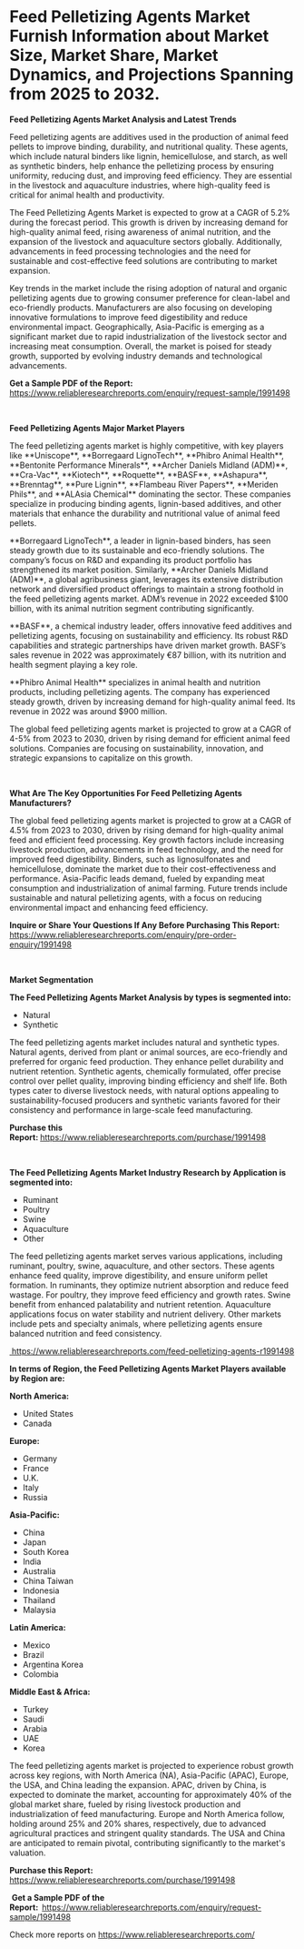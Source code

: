 <p><h1>Feed Pelletizing Agents Market Furnish Information about Market Size, Market Share, Market Dynamics, and Projections Spanning from 2025 to 2032.</h1></p><p><strong>Feed Pelletizing Agents Market Analysis and Latest Trends</strong></p>
<p><p>Feed pelletizing agents are additives used in the production of animal feed pellets to improve binding, durability, and nutritional quality. These agents, which include natural binders like lignin, hemicellulose, and starch, as well as synthetic binders, help enhance the pelletizing process by ensuring uniformity, reducing dust, and improving feed efficiency. They are essential in the livestock and aquaculture industries, where high-quality feed is critical for animal health and productivity.</p><p>The Feed Pelletizing Agents Market is expected to grow at a CAGR of 5.2% during the forecast period. This growth is driven by increasing demand for high-quality animal feed, rising awareness of animal nutrition, and the expansion of the livestock and aquaculture sectors globally. Additionally, advancements in feed processing technologies and the need for sustainable and cost-effective feed solutions are contributing to market expansion.</p><p>Key trends in the market include the rising adoption of natural and organic pelletizing agents due to growing consumer preference for clean-label and eco-friendly products. Manufacturers are also focusing on developing innovative formulations to improve feed digestibility and reduce environmental impact. Geographically, Asia-Pacific is emerging as a significant market due to rapid industrialization of the livestock sector and increasing meat consumption. Overall, the market is poised for steady growth, supported by evolving industry demands and technological advancements.</p></p>
<p><strong>Get a Sample PDF of the Report:&nbsp;</strong> <a href="https://www.reliableresearchreports.com/enquiry/request-sample/1991498?utm_campaign=2271&utm_medium=2&utm_source=Github&utm_content=ia&utm_term=25012025&utm_id=feed-pelletizing-agents">https://www.reliableresearchreports.com/enquiry/request-sample/1991498</a></p>
<p>&nbsp;</p>
<p><strong>Feed Pelletizing Agents Major Market Players</strong></p>
<p><p>The feed pelletizing agents market is highly competitive, with key players like **Uniscope**, **Borregaard LignoTech**, **Phibro Animal Health**, **Bentonite Performance Minerals**, **Archer Daniels Midland (ADM)**, **Cra-Vac**, **Kiotech**, **Roquette**, **BASF**, **Ashapura**, **Brenntag**, **Pure Lignin**, **Flambeau River Papers**, **Meriden Phils**, and **ALAsia Chemical** dominating the sector. These companies specialize in producing binding agents, lignin-based additives, and other materials that enhance the durability and nutritional value of animal feed pellets.</p><p>**Borregaard LignoTech**, a leader in lignin-based binders, has seen steady growth due to its sustainable and eco-friendly solutions. The company’s focus on R&D and expanding its product portfolio has strengthened its market position. Similarly, **Archer Daniels Midland (ADM)**, a global agribusiness giant, leverages its extensive distribution network and diversified product offerings to maintain a strong foothold in the feed pelletizing agents market. ADM’s revenue in 2022 exceeded $100 billion, with its animal nutrition segment contributing significantly.</p><p>**BASF**, a chemical industry leader, offers innovative feed additives and pelletizing agents, focusing on sustainability and efficiency. Its robust R&D capabilities and strategic partnerships have driven market growth. BASF’s sales revenue in 2022 was approximately €87 billion, with its nutrition and health segment playing a key role.</p><p>**Phibro Animal Health** specializes in animal health and nutrition products, including pelletizing agents. The company has experienced steady growth, driven by increasing demand for high-quality animal feed. Its revenue in 2022 was around $900 million.</p><p>The global feed pelletizing agents market is projected to grow at a CAGR of 4-5% from 2023 to 2030, driven by rising demand for efficient animal feed solutions. Companies are focusing on sustainability, innovation, and strategic expansions to capitalize on this growth.</p></p>
<p>&nbsp;</p>
<p><strong>What Are The Key Opportunities For Feed Pelletizing Agents Manufacturers?</strong></p>
<p><p>The global feed pelletizing agents market is projected to grow at a CAGR of 4.5% from 2023 to 2030, driven by rising demand for high-quality animal feed and efficient feed processing. Key growth factors include increasing livestock production, advancements in feed technology, and the need for improved feed digestibility. Binders, such as lignosulfonates and hemicellulose, dominate the market due to their cost-effectiveness and performance. Asia-Pacific leads demand, fueled by expanding meat consumption and industrialization of animal farming. Future trends include sustainable and natural pelletizing agents, with a focus on reducing environmental impact and enhancing feed efficiency.</p></p>
<p><strong>Inquire or Share Your Questions If Any Before Purchasing This Report:</strong> <a href="https://www.reliableresearchreports.com/enquiry/pre-order-enquiry/1991498?utm_campaign=2271&utm_medium=2&utm_source=Github&utm_content=ia&utm_term=25012025&utm_id=feed-pelletizing-agents">https://www.reliableresearchreports.com/enquiry/pre-order-enquiry/1991498</a></p>
<p>&nbsp;</p>
<p><strong>Market Segmentation</strong></p>
<p><strong>The Feed Pelletizing Agents Market Analysis by types is segmented into:</strong></p>
<p><ul><li>Natural</li><li>Synthetic</li></ul></p>
<p><p>The feed pelletizing agents market includes natural and synthetic types. Natural agents, derived from plant or animal sources, are eco-friendly and preferred for organic feed production. They enhance pellet durability and nutrient retention. Synthetic agents, chemically formulated, offer precise control over pellet quality, improving binding efficiency and shelf life. Both types cater to diverse livestock needs, with natural options appealing to sustainability-focused producers and synthetic variants favored for their consistency and performance in large-scale feed manufacturing.</p></p>
<p><strong>Purchase this Report:&nbsp;</strong><a href="https://www.reliableresearchreports.com/purchase/1991498?utm_campaign=2271&utm_medium=2&utm_source=Github&utm_content=ia&utm_term=25012025&utm_id=feed-pelletizing-agents">https://www.reliableresearchreports.com/purchase/1991498</a></p>
<p>&nbsp;</p>
<p><strong>The Feed Pelletizing Agents Market Industry Research by Application is segmented into:</strong></p>
<p><ul><li>Ruminant</li><li>Poultry</li><li>Swine</li><li>Aquaculture</li><li>Other</li></ul></p>
<p><p>The feed pelletizing agents market serves various applications, including ruminant, poultry, swine, aquaculture, and other sectors. These agents enhance feed quality, improve digestibility, and ensure uniform pellet formation. In ruminants, they optimize nutrient absorption and reduce feed wastage. For poultry, they improve feed efficiency and growth rates. Swine benefit from enhanced palatability and nutrient retention. Aquaculture applications focus on water stability and nutrient delivery. Other markets include pets and specialty animals, where pelletizing agents ensure balanced nutrition and feed consistency.</p></p>
<p><a href="https://www.reliableresearchreports.com/feed-pelletizing-agents-r1991498?utm_campaign=2271&utm_medium=2&utm_source=Github&utm_content=ia&utm_term=25012025&utm_id=feed-pelletizing-agents">&nbsp;https://www.reliableresearchreports.com/feed-pelletizing-agents-r1991498</a></p>
<p><strong>In terms of Region, the Feed Pelletizing Agents Market Players available by Region are:</strong></p>
<p>
    <p> <strong> North America: </strong>
        <ul>
            <li>United States</li>
            <li>Canada</li>
        </ul>
        </p> 
    <p> <strong> Europe: </strong>
        <ul>
            <li>Germany</li>
            <li>France</li>
            <li>U.K.</li>
            <li>Italy</li>
            <li>Russia</li>
        </ul>
        </p> 
    <p> <strong> Asia-Pacific: </strong>
        <ul>
            <li>China</li>
            <li>Japan</li>
            <li>South Korea</li>
            <li>India</li>
            <li>Australia</li>
            <li>China Taiwan</li>
            <li>Indonesia</li>
            <li>Thailand</li>
            <li>Malaysia</li>
        </ul>
        </p> 
    <p> <strong> Latin America: </strong>
        <ul>
            <li>Mexico</li>
            <li>Brazil</li>
            <li>Argentina Korea</li>
            <li>Colombia</li>
        </ul>
        </p> 
    <p> <strong> Middle East & Africa: </strong>
        <ul>
            <li>Turkey</li>
            <li>Saudi</li>
            <li>Arabia</li>
            <li>UAE</li>
            <li>Korea</li>
        </ul>
    </p>
    </p>
<p><p>The feed pelletizing agents market is projected to experience robust growth across key regions, with North America (NA), Asia-Pacific (APAC), Europe, the USA, and China leading the expansion. APAC, driven by China, is expected to dominate the market, accounting for approximately 40% of the global market share, fueled by rising livestock production and industrialization of feed manufacturing. Europe and North America follow, holding around 25% and 20% shares, respectively, due to advanced agricultural practices and stringent quality standards. The USA and China are anticipated to remain pivotal, contributing significantly to the market's valuation.</p></p>
<p><strong>Purchase this Report: </strong><a href="https://www.reliableresearchreports.com/purchase/1991498?utm_campaign=2271&utm_medium=2&utm_source=Github&utm_content=ia&utm_term=25012025&utm_id=feed-pelletizing-agents">https://www.reliableresearchreports.com/purchase/1991498</a></p>
<p>&nbsp;<strong>Get a Sample PDF of the Report:&nbsp;&nbsp;</strong><a href="https://www.reliableresearchreports.com/enquiry/request-sample/1991498?utm_campaign=2271&utm_medium=2&utm_source=Github&utm_content=ia&utm_term=25012025&utm_id=feed-pelletizing-agents">https://www.reliableresearchreports.com/enquiry/request-sample/1991498</a></p>
<p><strong></strong></p>
<p>Check more reports on <a href="https://www.reliableresearchreports.com/?utm_campaign=2271&utm_medium=2&utm_source=Github&utm_content=ia&utm_term=25012025&utm_id=feed-pelletizing-agents">https://www.reliableresearchreports.com/</a></p>